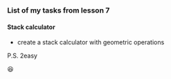 ### List of my tasks from lesson 7

#### Stack calculator

- create a stack calculator with geometric operations

P.S. 2easy

:satisfied: